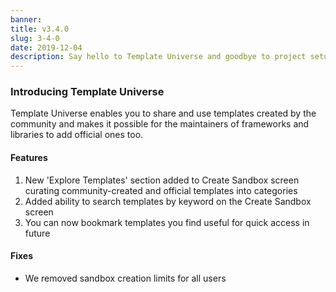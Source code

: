 ```yaml
---
banner:
title: v3.4.0
slug: 3-4-0
date: 2019-12-04
description: Say hello to Template Universe and goodbye to project setup
---
```


### Introducing Template Universe

Template Universe enables you to share and use templates created by the
community and makes it possible for the maintainers of frameworks and libraries
to add official ones too.

#### Features

1. New 'Explore Templates' section added to Create Sandbox screen curating
   community-created and official templates into categories
2. Added ability to search templates by keyword on the Create Sandbox screen
3. You can now bookmark templates you find useful for quick access in future

#### Fixes

- We removed sandbox creation limits for all users
